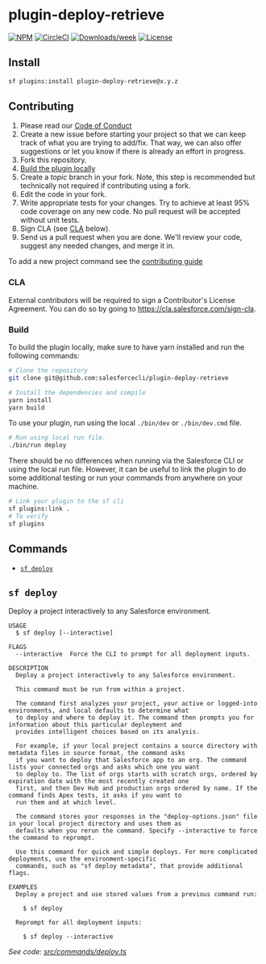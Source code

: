 # plugin-deploy-retrieve

[![NPM](https://img.shields.io/npm/v/@salesforce/plugin-deploy-retrieve.svg?label=@salesforce/plugin-deploy-retrieve)](https://www.npmjs.com/package/@salesforce/plugin-deploy-retrieve) [![CircleCI](https://circleci.com/gh/salesforcecli/plugin-deploy-retrieve/tree/main.svg?style=shield)](https://circleci.com/gh/salesforcecli/plugin-deploy-retrieve/tree/main) [![Downloads/week](https://img.shields.io/npm/dw/@salesforce/plugin-deploy-retrieve.svg)](https://npmjs.org/package/@salesforce/plugin-deploy-retrieve) [![License](https://img.shields.io/badge/License-BSD%203--Clause-brightgreen.svg)](https://raw.githubusercontent.com/salesforcecli/plugin-deploy-retrieve/main/LICENSE.txt)

## Install

```bash
sf plugins:install plugin-deploy-retrieve@x.y.z
```

## Contributing

1. Please read our [Code of Conduct](CODE_OF_CONDUCT.md)
2. Create a new issue before starting your project so that we can keep track of
   what you are trying to add/fix. That way, we can also offer suggestions or
   let you know if there is already an effort in progress.
3. Fork this repository.
4. [Build the plugin locally](#build)
5. Create a _topic_ branch in your fork. Note, this step is recommended but technically not required if contributing using a fork.
6. Edit the code in your fork.
7. Write appropriate tests for your changes. Try to achieve at least 95% code coverage on any new code. No pull request will be accepted without unit tests.
8. Sign CLA (see [CLA](#cla) below).
9. Send us a pull request when you are done. We'll review your code, suggest any needed changes, and merge it in.

To add a new project command see the [contributing guide](CONTRIBUTING.md)

### CLA

External contributors will be required to sign a Contributor's License
Agreement. You can do so by going to https://cla.salesforce.com/sign-cla.

### Build

To build the plugin locally, make sure to have yarn installed and run the following commands:

```bash
# Clone the repository
git clone git@github.com:salesforcecli/plugin-deploy-retrieve

# Install the dependencies and compile
yarn install
yarn build
```

To use your plugin, run using the local `./bin/dev` or `./bin/dev.cmd` file.

```bash
# Run using local run file.
./bin/run deploy
```

There should be no differences when running via the Salesforce CLI or using the local run file. However, it can be useful to link the plugin to do some additional testing or run your commands from anywhere on your machine.

```bash
# Link your plugin to the sf cli
sf plugins:link .
# To verify
sf plugins
```

## Commands

<!-- commands -->
* [`sf deploy`](#sf-deploy)

## `sf deploy`

Deploy a project interactively to any Salesforce environment.

```
USAGE
  $ sf deploy [--interactive]

FLAGS
  --interactive  Force the CLI to prompt for all deployment inputs.

DESCRIPTION
  Deploy a project interactively to any Salesforce environment.

  This command must be run from within a project.

  The command first analyzes your project, your active or logged-into environments, and local defaults to determine what
  to deploy and where to deploy it. The command then prompts you for information about this particular deployment and
  provides intelligent choices based on its analysis.

  For example, if your local project contains a source directory with metadata files in source format, the command asks
  if you want to deploy that Salesforce app to an org. The command lists your connected orgs and asks which one you want
  to deploy to. The list of orgs starts with scratch orgs, ordered by expiration date with the most recently created one
  first, and then Dev Hub and production orgs ordered by name. If the command finds Apex tests, it asks if you want to
  run them and at which level.

  The command stores your responses in the "deploy-options.json" file in your local project directory and uses them as
  defaults when you rerun the command. Specify --interactive to force the command to reprompt.

  Use this command for quick and simple deploys. For more complicated deployments, use the environment-specific
  commands, such as "sf deploy metadata", that provide additional flags.

EXAMPLES
  Deploy a project and use stored values from a previous command run:

    $ sf deploy

  Reprompt for all deployment inputs:

    $ sf deploy --interactive
```

_See code: [src/commands/deploy.ts](https://github.com/salesforcecli/plugin-deploy-retrieve/blob/v1.0.4/src/commands/deploy.ts)_
<!-- commandsstop -->
